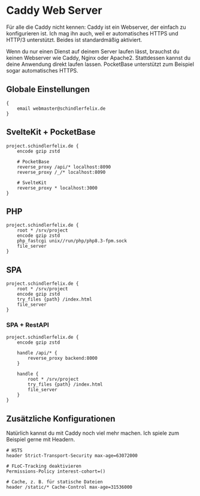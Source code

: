 # Caddy Web Server

Für alle die Caddy nicht kennen: Caddy ist ein Webserver, der einfach zu
konfigurieren ist. Ich mag ihn auch, weil er automatisches HTTPS und HTTP/3
unterstützt. Beides ist standardmäßig aktiviert.

Wenn du nur einen Dienst auf deinem Server laufen lässt, brauchst du keinen
Webserver wie Caddy, Nginx oder Apache2. Stattdessen kannst du deine Anwendung
direkt laufen lassen. PocketBase unterstützt zum Beispiel sogar automatisches
HTTPS.

## Globale Einstellungen

```nginx
{
	email webmaster@schindlerfelix.de
}
```

## SvelteKit + PocketBase

```nginx
project.schindlerfelix.de {
	encode gzip zstd

	# PocketBase
	reverse_proxy /api/* localhost:8090
	reverse_proxy /_/* localhost:8090

	# SvelteKit
	reverse_proxy * localhost:3000
}
```

## PHP

```nginx
project.schindlerfelix.de {
	root * /srv/project
	encode gzip zstd
	php_fastcgi unix//run/php/php8.3-fpm.sock
	file_server
}
```

## SPA

```nginx
project.schindlerfelix.de {
	root * /srv/project
	encode gzip zstd
	try_files {path} /index.html
	file_server
}
```

### SPA + RestAPI

```nginx
project.schindlerfelix.de {
	encode gzip zstd

	handle /api/* {
		reverse_proxy backend:8000
	}

	handle {
		root * /srv/project
		try_files {path} /index.html
		file_server
	}
}
```

## Zusätzliche Konfigurationen

Natürlich kannst du mit Caddy noch viel mehr machen. Ich spiele zum Beispiel
gerne mit Headern.

```nginx
# HSTS
header Strict-Transport-Security max-age=63072000

# FLoC-Tracking deaktivieren
Permissions-Policy interest-cohort=()

# Cache, z. B. für statische Dateien
header /static/* Cache-Control max-age=31536000
```
